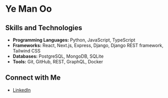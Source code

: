 # Ye Man Oo

## Skills and Technologies

* **Programming Languages:** Python, JavaScript, TypeScript
* **Frameworks:** React, Next.js, Express, Django, Django REST framework, Tailwind CSS
* **Databases:** PostgreSQL, MongoDB, SQLite
* **Tools:** Git, GitHub, REST, GraphQL, Docker

## Connect with Me

* [LinkedIn](https://www.linkedin.com/in/yemanoo/)

<!---
Axizeaus/Axizeaus is a ✨ special ✨ repository because its `README.md` (this file) appears on your GitHub profile.
You can click the Preview link to take a look at your changes.
--->
